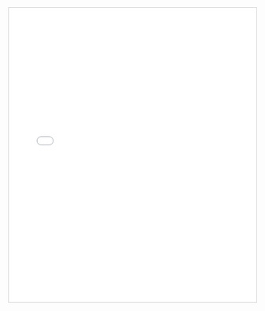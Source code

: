 <iframe
  src="images/TN_representation_1.pdf"
  width="100%"
  height="600px"
  style="border:1px solid #ccc;"
>